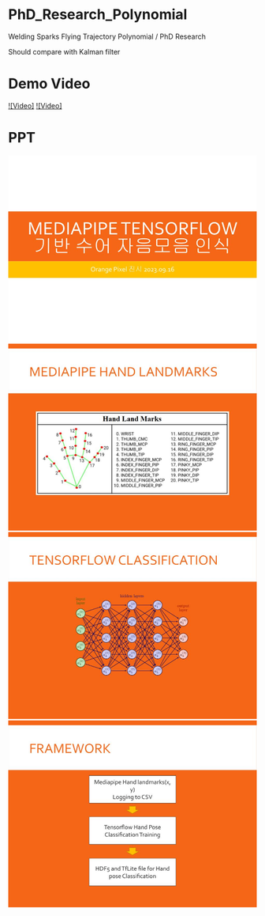 # PhD_Research_Polynomial
Welding Sparks Flying Trajectory Polynomial / PhD Research

Should compare with Kalman filter

# Demo Video
[![Video]](https://youtu.be/HnEYqGiejDw?si=Wi7Fi24MTMbRYExD)
[![Video]](https://youtu.be/Cjhd9wanGxE?si=w1Nq4gahjPd-C3Rm)

# PPT
![alt text](https://github.com/msnkimi2013/Orange_Pixel/blob/main/Images/1.JPG?raw=true)
![alt text](https://github.com/msnkimi2013/Orange_Pixel/blob/main/Images/2.JPG?raw=true)
![alt text](https://github.com/msnkimi2013/Orange_Pixel/blob/main/Images/3.JPG?raw=true)
![alt text](https://github.com/msnkimi2013/Orange_Pixel/blob/main/Images/4.JPG?raw=true)

